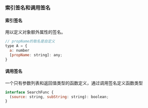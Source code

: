 ### 索引签名和调用签名

#### 索引签名

用以定义对象额外属性的签名。

```js
// propName的取名是自定义
type A = {
  a: number
  [propName: string]: any;
}
```

#### 调用签名

一个只有参数列表和返回值类型的函数定义，通过调用签名定义函数类型

```js
interface SearchFunc {
  (source: string, subString: string): boolean;
}
```